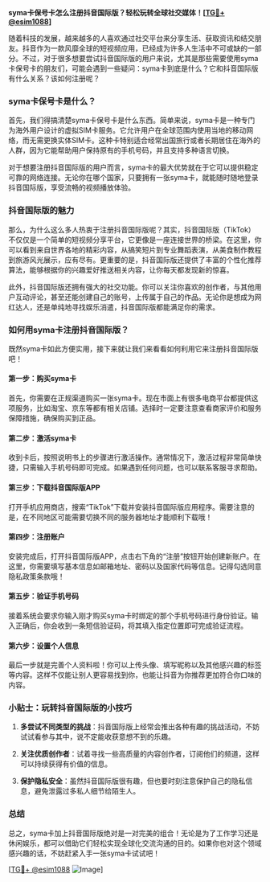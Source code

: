 **syma卡保号卡怎么注册抖音国际版？轻松玩转全球社交媒体！[[TG💪+ @esim1088](https://t.me/s/esim1088)]**

随着科技的发展，越来越多的人喜欢通过社交平台来分享生活、获取资讯和结交朋友。抖音作为一款风靡全球的短视频应用，已经成为许多人生活中不可或缺的一部分。不过，对于很多想要尝试抖音国际版的用户来说，尤其是那些需要使用syma卡保号卡的朋友们，可能会遇到一些疑问：syma卡到底是什么？它和抖音国际版有什么关系？该如何注册呢？

### syma卡保号卡是什么？

首先，我们得搞清楚syma卡保号卡是什么东西。简单来说，syma卡是一种专门为海外用户设计的虚拟SIM卡服务。它允许用户在全球范围内使用当地的移动网络，而无需更换实体SIM卡。这种卡特别适合经常出国旅行或者长期居住在海外的人群，因为它能帮助用户保持原有的手机号码，并且支持多种语言切换。

对于想要注册抖音国际版的用户而言，syma卡的最大优势就在于它可以提供稳定可靠的网络连接。无论你在哪个国家，只要拥有一张syma卡，就能随时随地登录抖音国际版，享受流畅的视频播放体验。

### 抖音国际版的魅力

那么，为什么这么多人热衷于注册抖音国际版呢？其实，抖音国际版（TikTok）不仅仅是一个简单的短视频分享平台，它更像是一座连接世界的桥梁。在这里，你可以看到来自世界各地的精彩内容，从搞笑短片到专业舞蹈表演，从美食制作教程到旅游风光展示，应有尽有。更重要的是，抖音国际版还提供了丰富的个性化推荐算法，能够根据你的兴趣爱好推送相关内容，让你每天都发现新的惊喜。

此外，抖音国际版还拥有强大的社交功能。你可以关注你喜欢的创作者，与其他用户互动评论，甚至还能创建自己的账号，上传属于自己的作品。无论你是想成为网红达人，还是单纯地寻找娱乐消遣，抖音国际版都能满足你的需求。

### 如何用syma卡注册抖音国际版？

既然syma卡如此方便实用，接下来就让我们来看看如何利用它来注册抖音国际版吧！

#### 第一步：购买syma卡
首先，你需要在正规渠道购买一张syma卡。现在市面上有很多电商平台都提供这项服务，比如淘宝、京东等都有相关店铺。选择时一定要注意查看商家评价和服务保障措施，确保购买到正品。

#### 第二步：激活syma卡
收到卡后，按照说明书上的步骤进行激活操作。通常情况下，激活过程非常简单快捷，只需输入手机号码即可完成。如果遇到任何问题，也可以联系客服寻求帮助。

#### 第三步：下载抖音国际版APP
打开手机应用商店，搜索“TikTok”下载并安装抖音国际版应用程序。需要注意的是，在不同地区可能需要切换不同的服务器地址才能顺利下载哦！

#### 第四步：注册账户
安装完成后，打开抖音国际版APP，点击右下角的“注册”按钮开始创建新账户。在这里，你需要填写基本信息如邮箱地址、密码以及国家代码等信息。记得勾选同意隐私政策条款哦！

#### 第五步：验证手机号码
接着系统会要求你输入刚才购买syma卡时绑定的那个手机号码进行身份验证。输入正确后，你会收到一条短信验证码，将其填入指定位置即可完成验证流程。

#### 第六步：设置个人信息
最后一步就是完善个人资料啦！你可以上传头像、填写昵称以及其他感兴趣的标签等内容。这样不仅能让别人更容易找到你，也能让抖音为你推荐更加符合你口味的内容。

### 小贴士：玩转抖音国际版的小技巧

1. **多尝试不同类型的挑战**：抖音国际版上经常会推出各种有趣的挑战活动，不妨试试看参与其中，说不定能收获意想不到的乐趣。
   
2. **关注优质创作者**：试着寻找一些高质量的内容创作者，订阅他们的频道，这样可以持续获得有价值的信息。
   
3. **保护隐私安全**：虽然抖音国际版很有趣，但也要时刻注意保护自己的隐私信息，避免泄露过多私人细节给陌生人。

### 总结

总之，syma卡加上抖音国际版绝对是一对完美的组合！无论是为了工作学习还是休闲娱乐，都可以借助它们轻松实现全球化交流沟通的目的。如果你也对这个领域感兴趣的话，不妨赶紧入手一张syma卡试试吧！

[[TG💪+ @esim1088](https://t.me/s/esim1088) ![Image](https://i.postimg.cc/4NQfJmqS/Snipaste-2025-05-13-00-14-12.png)]